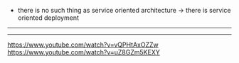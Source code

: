 -   there is no such thing as service oriented architecture -> there is service oriented deployment

---

---

https://www.youtube.com/watch?v=vQPHtAxOZZw
https://www.youtube.com/watch?v=uZ8GZm5KEXY
